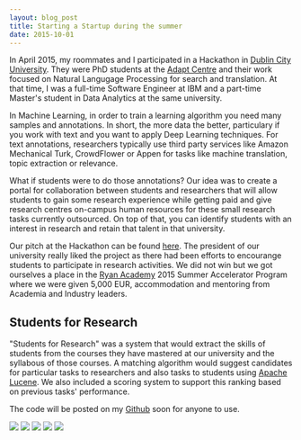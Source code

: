 ```yaml
---
layout: blog_post
title: Starting a Startup during the summer
date: 2015-10-01
---
```


In April 2015, my roommates and I participated in a Hackathon in [Dublin City University][dcu]. They were PhD students at the [Adapt Centre][adapt] and their work focused on Natural Langugage Processing for search and translation. At that time, I was a full-time Software Engineer at IBM and a part-time Master's student in Data Analytics at the same university. 

In Machine Learning, in order to train a learning algorithm you need many samples and annotations. In short, the more data the better, particulary if you work with text and you want to apply Deep Learning techniques. For text annotations, researchers typically use third party services like Amazon Mechanical Turk, CrowdFlower or Appen for tasks like machine translation, topic extraction or relevance.

What if students were to do those annotations? Our idea was to create a portal for collaboration between students and researchers that will allow students to gain some research experience while getting paid and give research centres on-campus human resources for these small research tasks currently outsourced. On top of that, you can identify students with an interest in research and retain that talent in that university.

Our pitch at the Hackathon can be found [here][slides]. The president of our university really liked the project as there had been efforts to encourange students to participate in research activities. We did not win but we got ourselves a place in the [Ryan Academy][ryan] 2015 Summer Accelerator Program where we were given 5,000 EUR, accommodation and mentoring from Academia and Industry leaders. 

## Students for Research
"Students for Research" was a system that would extract the skills of students from the courses they have mastered at our university and the syllabous of those courses. A matching algorithm would suggest candidates for particular tasks to researchers and also tasks to students using [Apache Lucene][lucene]. We also included a scoring system to support this ranking based on previous tasks' performance.

The code will be posted on my [Github][github] soon for anyone to use.

[dcu]: http://dcu.ie/
[adapt]: https://www.adaptcentre.ie/
[slides]: http://slides.com/davida/dcus4r
[ryan]: http://ryanacademy.ie/
[lucene]: https://lucene.apache.org/
[github]: http://github.com/dazcona

<img class="post-image-bottom" src="{{ site.baseurl }}/images/ustart_diagram.jpg" />

<img class="post-image-bottom" src="{{ site.baseurl }}/images/ustart_poster.jpg" />

<img class="post-image-bottom" src="{{ site.baseurl }}/images/ustart_presenting.jpg" />

<img class="post-image-bottom" src="{{ site.baseurl }}/images/ustart_me.jpg" />

<img class="post-image-bottom" src="{{ site.baseurl }}/images/ustart_logo.jpg" />